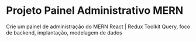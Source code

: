 # Projeto Painel Administrativo MERN

Crie um painel de administração do MERN React | Redux Toolkit Query, foco de backend, implantação, modelagem de dados
